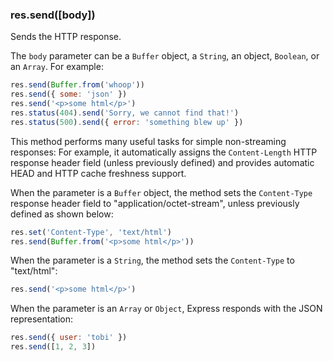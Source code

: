 <h3 id='res.send'>res.send([body])</h3>

Sends the HTTP response.

The `body` parameter can be a `Buffer` object, a `String`, an object, `Boolean`, or an `Array`.
For example:

```js
res.send(Buffer.from('whoop'))
res.send({ some: 'json' })
res.send('<p>some html</p>')
res.status(404).send('Sorry, we cannot find that!')
res.status(500).send({ error: 'something blew up' })
```

This method performs many useful tasks for simple non-streaming responses:
For example, it automatically assigns the `Content-Length` HTTP response header field
(unless previously defined) and provides automatic HEAD and HTTP cache freshness support.

When the parameter is a `Buffer` object, the method sets the `Content-Type`
response header field  to "application/octet-stream", unless previously defined as shown below:

```js
res.set('Content-Type', 'text/html')
res.send(Buffer.from('<p>some html</p>'))
```

When the parameter is a `String`, the method sets the `Content-Type` to "text/html":

```js
res.send('<p>some html</p>')
```

When the parameter is an `Array` or `Object`, Express responds with the JSON representation:

```js
res.send({ user: 'tobi' })
res.send([1, 2, 3])
```
